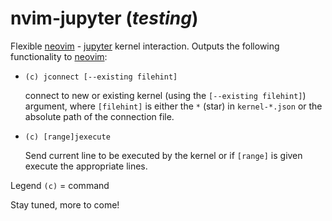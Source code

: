 # nvim-jupyter (_testing_)

Flexible [neovim] - [jupyter] kernel interaction. Outputs the following
functionality to [neovim]:

- `(c) jconnect [--existing filehint]`

  connect to new or existing kernel (using the `[--existing filehint]`)
  argument, where `[filehint]` is either the `*` (star) in `kernel-*.json`
  or the absolute path of the connection file.

- `(c) [range]jexecute`

  Send current line to be executed by the kernel or if `[range]` is given
  execute the appropriate lines.

Legend `(c)` = command

Stay tuned, more to come!

[neovim]: http://neovim.io/
[jupyter]: https://jupyter.org/
